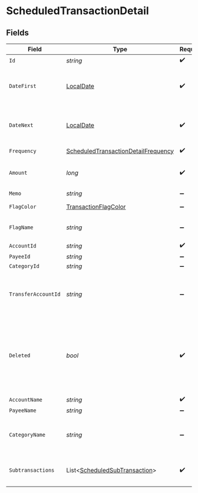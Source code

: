 # ScheduledTransactionDetail


## Fields

| Field                                                                                                                               | Type                                                                                                                                | Required                                                                                                                            | Description                                                                                                                         |
| ----------------------------------------------------------------------------------------------------------------------------------- | ----------------------------------------------------------------------------------------------------------------------------------- | ----------------------------------------------------------------------------------------------------------------------------------- | ----------------------------------------------------------------------------------------------------------------------------------- |
| `Id`                                                                                                                                | *string*                                                                                                                            | :heavy_check_mark:                                                                                                                  | N/A                                                                                                                                 |
| `DateFirst`                                                                                                                         | [LocalDate](https://nodatime.org/3.1.x/api/NodaTime.LocalDate.html)                                                                 | :heavy_check_mark:                                                                                                                  | The first date for which the Scheduled Transaction was scheduled.                                                                   |
| `DateNext`                                                                                                                          | [LocalDate](https://nodatime.org/3.1.x/api/NodaTime.LocalDate.html)                                                                 | :heavy_check_mark:                                                                                                                  | The next date for which the Scheduled Transaction is scheduled.                                                                     |
| `Frequency`                                                                                                                         | [ScheduledTransactionDetailFrequency](../../Models/Components/ScheduledTransactionDetailFrequency.md)                               | :heavy_check_mark:                                                                                                                  | N/A                                                                                                                                 |
| `Amount`                                                                                                                            | *long*                                                                                                                              | :heavy_check_mark:                                                                                                                  | The scheduled transaction amount in milliunits format                                                                               |
| `Memo`                                                                                                                              | *string*                                                                                                                            | :heavy_minus_sign:                                                                                                                  | N/A                                                                                                                                 |
| `FlagColor`                                                                                                                         | [TransactionFlagColor](../../Models/Components/TransactionFlagColor.md)                                                             | :heavy_minus_sign:                                                                                                                  | The transaction flag                                                                                                                |
| `FlagName`                                                                                                                          | *string*                                                                                                                            | :heavy_minus_sign:                                                                                                                  | The customized name of a transaction flag                                                                                           |
| `AccountId`                                                                                                                         | *string*                                                                                                                            | :heavy_check_mark:                                                                                                                  | N/A                                                                                                                                 |
| `PayeeId`                                                                                                                           | *string*                                                                                                                            | :heavy_minus_sign:                                                                                                                  | N/A                                                                                                                                 |
| `CategoryId`                                                                                                                        | *string*                                                                                                                            | :heavy_minus_sign:                                                                                                                  | N/A                                                                                                                                 |
| `TransferAccountId`                                                                                                                 | *string*                                                                                                                            | :heavy_minus_sign:                                                                                                                  | If a transfer, the account_id which the scheduled transaction transfers to                                                          |
| `Deleted`                                                                                                                           | *bool*                                                                                                                              | :heavy_check_mark:                                                                                                                  | Whether or not the scheduled transaction has been deleted.  Deleted scheduled transactions will only be included in delta requests. |
| `AccountName`                                                                                                                       | *string*                                                                                                                            | :heavy_check_mark:                                                                                                                  | N/A                                                                                                                                 |
| `PayeeName`                                                                                                                         | *string*                                                                                                                            | :heavy_minus_sign:                                                                                                                  | N/A                                                                                                                                 |
| `CategoryName`                                                                                                                      | *string*                                                                                                                            | :heavy_minus_sign:                                                                                                                  | The name of the category.  If a split scheduled transaction, this will be 'Split'.                                                  |
| `Subtransactions`                                                                                                                   | List<[ScheduledSubTransaction](../../Models/Components/ScheduledSubTransaction.md)>                                                 | :heavy_check_mark:                                                                                                                  | If a split scheduled transaction, the subtransactions.                                                                              |